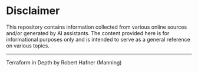 # Disclaimer
This repository contains information collected from various online sources and/or generated by AI assistants. The content provided here is for informational purposes only and is intended to serve as a general reference on various topics.

---

Terraform in Depth by Robert Hafner (Manning)
